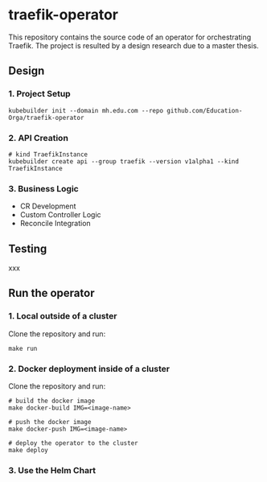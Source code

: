 # traefik-operator
This repository contains the source code of an operator for orchestrating Traefik.
The project is resulted by a design research due to a master thesis.

## Design
### 1. Project Setup
```shell
kubebuilder init --domain mh.edu.com --repo github.com/Education-Orga/traefik-operator
```

### 2. API Creation
```shell
# kind TraefikInstance
kubebuilder create api --group traefik --version v1alpha1 --kind TraefikInstance
```

### 3. Business Logic
- CR Development
- Custom Controller Logic
- Reconcile Integration

## Testing
xxx

## Run the operator
### 1. Local outside of a cluster
Clone the repository and run:
```shell
make run
```
### 2. Docker deployment inside of a cluster
Clone the repository and run:
```shell
# build the docker image 
make docker-build IMG=<image-name>

# push the docker image 
make docker-push IMG=<image-name>

# deploy the operator to the cluster
make deploy
```
### 3. Use the Helm Chart